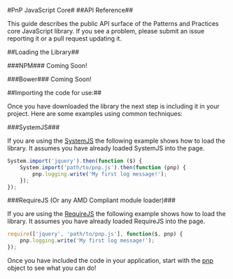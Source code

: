 #PnP JavaScript Core#
##API Reference##

This guide describes the public API surface of the Patterns and Practices core JavaScript library. If you see a problem, please submit an issue reporting it or a pull request updating it.

##Loading the Library##

###NPM###
Coming Soon!

###Bower###
Coming Soon!

##Importing the code for use:##

Once you have downloaded the library the next step is including it in your project. Here are some examples using common techniques:

###SystemJS###

If you are using the [SystemJS](https://github.com/systemjs/systemjs) the following example shows how to load the library. It assumes you have already loaded SystemJS into the page.

```JavaScript
System.import('jquery').then(function ($) {
    System.import('path/to/pnp.js').then(function (pnp) {
        pnp.logging.write('My first log message!');
    });
});
```

###RequireJS (Or any AMD Compliant module loader)###

If you are using the [RequireJS](http://requirejs.org/) the following example shows how to load the library. It assumes you have already loaded RequireJS into the page.

```JavaScript
require(['jquery', 'path/to/pnp.js'], function($, pnp) {
    pnp.logging.write('My first log message!');
});
```

Once you have included the code in your application, start with the [pnp](pnp.md) object to see what you can do!
